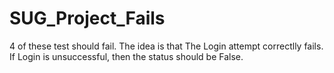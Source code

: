 # SUG_Project_Fails
4 of these test should fail. The idea is that The Login attempt correctlly fails. If Login is unsuccessful, then the status should be False. 
